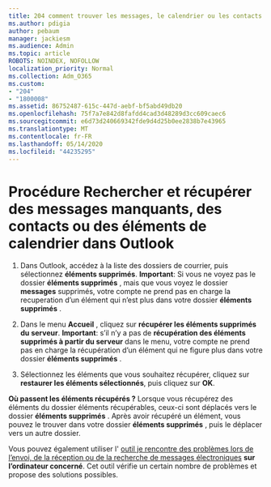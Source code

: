 ```yaml
---
title: 204 comment trouver les messages, le calendrier ou les contacts Outlook manquants ou récupérables
ms.author: pdigia
author: pebaum
manager: jackiesm
ms.audience: Admin
ms.topic: article
ROBOTS: NOINDEX, NOFOLLOW
localization_priority: Normal
ms.collection: Adm_O365
ms.custom:
- "204"
- "1800008"
ms.assetid: 86752487-615c-447d-aebf-bf5abd49db20
ms.openlocfilehash: 75f7a7e842d8fafdd4cad3d48289d3cc609caec6
ms.sourcegitcommit: e6d73d240669342fde9d4d25b0ee2838b7e43965
ms.translationtype: MT
ms.contentlocale: fr-FR
ms.lasthandoff: 05/14/2020
ms.locfileid: "44235295"
---
```

# <a name="how-to-find-and-recover-missing-messages-contacts-or-calendar-items-in-outlook"></a>Procédure Rechercher et récupérer des messages manquants, des contacts ou des éléments de calendrier dans Outlook

1. Dans Outlook, accédez à la liste des dossiers de courrier, puis sélectionnez **éléments supprimés**. **Important**: Si vous ne voyez pas le dossier **éléments supprimés** , mais que vous voyez le dossier **messages** supprimés, votre compte ne prend pas en charge la recuperation d’un élément qui n’est plus dans votre dossier **éléments supprimés** .

2. Dans le menu **Accueil** , cliquez sur **récupérer les éléments supprimés du serveur**. **Important**: s’il n’y a pas de **récupération des éléments supprimés à partir du serveur** dans le menu, votre compte ne prend pas en charge la récupération d’un élément qui ne figure plus dans votre dossier **éléments supprimés** .

3. Sélectionnez les éléments que vous souhaitez récupérer, cliquez sur **restaurer les éléments sélectionnés**, puis cliquez sur **OK**.

**Où passent les éléments récupérés ?** Lorsque vous récupérez des éléments du dossier éléments récupérables, ceux-ci sont déplacés vers le dossier **éléments supprimés** . Après avoir récupéré un élément, vous pouvez le trouver dans votre dossier **éléments supprimés** , puis le déplacer vers un autre dossier.

Vous pouvez également utiliser l' [outil je rencontre des problèmes lors de l’envoi, de la réception ou de la recherche de messages électroniques](https://aka.ms/SaRA-OutlookSendReceive) **sur l’ordinateur concerné**. Cet outil vérifie un certain nombre de problèmes et propose des solutions possibles.

